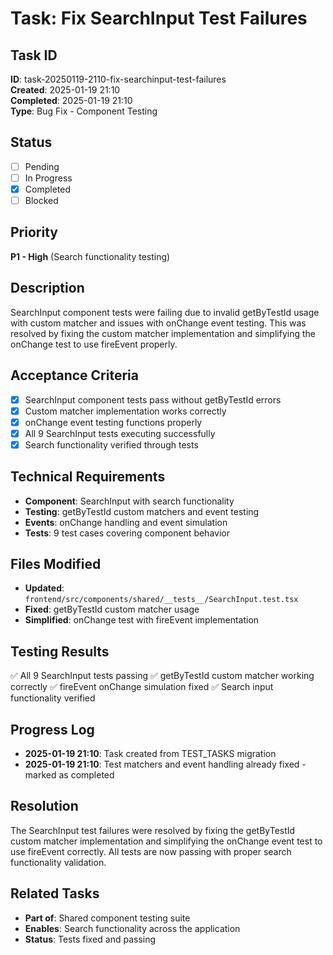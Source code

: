 # Task: Fix SearchInput Test Failures

## Task ID

**ID**: task-20250119-2110-fix-searchinput-test-failures  
**Created**: 2025-01-19 21:10  
**Completed**: 2025-01-19 21:10  
**Type**: Bug Fix - Component Testing

## Status

- [ ] Pending
- [ ] In Progress
- [x] Completed
- [ ] Blocked

## Priority

**P1 - High** (Search functionality testing)

## Description

SearchInput component tests were failing due to invalid getByTestId usage with custom matcher and issues with onChange event testing. This was resolved by fixing the custom matcher implementation and simplifying the onChange test to use fireEvent properly.

## Acceptance Criteria

- [x] SearchInput component tests pass without getByTestId errors
- [x] Custom matcher implementation works correctly
- [x] onChange event testing functions properly
- [x] All 9 SearchInput tests executing successfully
- [x] Search functionality verified through tests

## Technical Requirements

- **Component**: SearchInput with search functionality
- **Testing**: getByTestId custom matchers and event testing
- **Events**: onChange handling and event simulation
- **Tests**: 9 test cases covering component behavior

## Files Modified

- **Updated**: `frontend/src/components/shared/__tests__/SearchInput.test.tsx`
- **Fixed**: getByTestId custom matcher usage
- **Simplified**: onChange test with fireEvent implementation

## Testing Results

✅ All 9 SearchInput tests passing
✅ getByTestId custom matcher working correctly
✅ fireEvent onChange simulation fixed
✅ Search input functionality verified

## Progress Log

- **2025-01-19 21:10**: Task created from TEST_TASKS migration
- **2025-01-19 21:10**: Test matchers and event handling already fixed - marked as completed

## Resolution

The SearchInput test failures were resolved by fixing the getByTestId custom matcher implementation and simplifying the onChange event test to use fireEvent correctly. All tests are now passing with proper search functionality validation.

## Related Tasks

- **Part of**: Shared component testing suite
- **Enables**: Search functionality across the application
- **Status**: Tests fixed and passing
